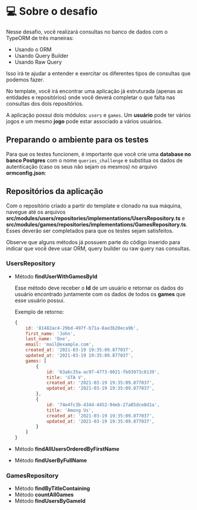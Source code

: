 # 💻 Sobre o desafio

Nesse desafio, você realizará consultas no banco de dados com o TypeORM de três maneiras:

- Usando o ORM
- Usando Query Builder
- Usando Raw Query

Isso irá te ajudar a entender e exercitar os diferentes tipos de consultas que podemos fazer.

No template, você irá encontrar uma aplicação já estruturada (apenas as entidades e repositórios) onde você deverá completar o que falta nas consultas dos dois repositórios.

A aplicação possui dois módulos: `users` e `games`. Um **usuário** pode ter vários jogos e um mesmo **jogo** pode estar associado a vários usuários. 

## Preparando o ambiente para os testes

Para que os testes funcionem, é importante que você crie uma **database no banco Postgres** com o nome `queries_challenge` e substitua os dados de autenticação (caso os seus não sejam os mesmos) no arquivo **ormconfig.json**:

## Repositórios da aplicação

Com o repositório criado a partir do template e clonado na sua máquina, navegue até os arquivos **src/modules/users/repositories/implementations/UsersRepository.ts** e **src/modules/games/repositories/implementations/GamesRepository.ts**. 
Esses deverão ser completados para que os testes sejam satisfeitos. 

Observe que alguns métodos já possuem parte do código inserido para indicar que você deve usar ORM, query builder ou raw query nas consultas.

### UsersRepository

- Método **findUserWithGamesById**

    Esse método deve receber o **Id** de um usuário e retornar os dados do usuário encontrado juntamente com os dados de todos os **games** que esse usuário possui.

    Exemplo de retorno:

    ```jsx
    {
    	id: '81482ac4-29bd-497f-b71a-8ae3b20eca9b',
    	first_name: 'John',
    	last_name: 'Doe',
    	email: 'mail@example.com',
    	created_at: '2021-03-19 19:35:09.877037',
    	updated_at: '2021-03-19 19:35:09.877037',
    	games: [
    		{
    			id: '63a6c35a-ac97-4773-9021-fb93973c8139',
    			title: 'GTA V',
    			created_at: '2021-03-19 19:35:09.877037',
    			updated_at: '2021-03-19 19:35:09.877037',
    		},
    		{
    			id: '74e4fc3b-434d-4452-94eb-27a85dce8d1a',
    			title: 'Among Us',
    			created_at: '2021-03-19 19:35:09.877037',
    			updated_at: '2021-03-19 19:35:09.877037',
    		}
    	]
    }
    ```

- Método **findAllUsersOrderedByFirstName**
- Método **findUserByFullName**

### GamesRepository

- Método **findByTitleContaining**
- Método **countAllGames**
- Método **findUsersByGameId**

